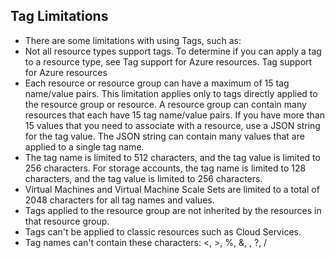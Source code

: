 ## Tag Limitations
- There are some limitations with using Tags, such as:
- Not all resource types support tags. To determine if you can apply a tag to a resource type, see Tag support for Azure resources. Tag support for Azure resources
- Each resource or resource group can have a maximum of 15 tag name/value pairs. This limitation applies only to tags directly applied to the resource group or resource. A resource group can contain many resources that each have 15 tag name/value pairs. If you have more than 15 values that you need to associate with a resource, use a JSON string for the tag value. The JSON string can contain many values that are applied to a single tag name.
- The tag name is limited to 512 characters, and the tag value is limited to 256 characters. For storage accounts, the tag name is limited to 128 characters, and the tag value is limited to 256 characters.
- Virtual Machines and Virtual Machine Scale Sets are limited to a total of 2048 characters for all tag names and values.
- Tags applied to the resource group are not inherited by the resources in that resource group.
- Tags can't be applied to classic resources such as Cloud Services.
- Tag names can't contain these characters: <, >, %, &, \, ?, /
